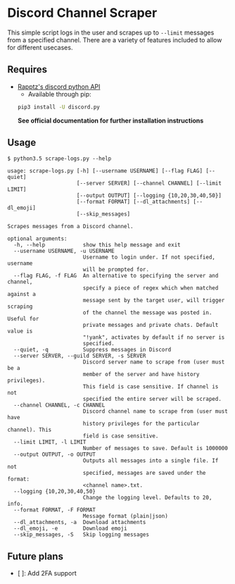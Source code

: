 # Discord Channel Scraper

This simple script logs in the user and scrapes up to `--limit` messages from a specified channel. There are a variety of features included to allow for different usecases.

## Requires
- [Rapptz's discord python API](https://github.com/Rapptz/discord.py)
  - Available through pip:
  ```bash
  pip3 install -U discord.py
  ```
  **See official documentation for further installation instructions**

## Usage

```
$ python3.5 scrape-logs.py --help
```
```
usage: scrape-logs.py [-h] [--username USERNAME] [--flag FLAG] [--quiet]
                      [--server SERVER] [--channel CHANNEL] [--limit LIMIT]
                      [--output OUTPUT] [--logging {10,20,30,40,50}]
                      [--format FORMAT] [--dl_attachments] [--dl_emoji]
                      [--skip_messages]

Scrapes messages from a Discord channel.

optional arguments:
  -h, --help            show this help message and exit
  --username USERNAME, -u USERNAME
                        Username to login under. If not specified, username
                        will be prompted for.
  --flag FLAG, -f FLAG  An alternative to specifying the server and channel,
                        specify a piece of regex which when matched against a
                        message sent by the target user, will trigger scraping
                        of the channel the message was posted in. Useful for
                        private messages and private chats. Default value is
                        "!yank", activates by default if no server is
                        specified.
  --quiet, -q           Suppress messages in Discord
  --server SERVER, --guild SERVER, -s SERVER
                        Discord server name to scrape from (user must be a
                        member of the server and have history privileges).
                        This field is case sensitive. If channel is not
                        specified the entire server will be scraped.
  --channel CHANNEL, -c CHANNEL
                        Discord channel name to scrape from (user must have
                        history privileges for the particular channel). This
                        field is case sensitive.
  --limit LIMIT, -l LIMIT
                        Number of messages to save. Default is 1000000
  --output OUTPUT, -o OUTPUT
                        Outputs all messages into a single file. If not
                        specified, messages are saved under the format:
                        <channel name>.txt.
  --logging {10,20,30,40,50}
                        Change the logging level. Defaults to 20, info.
  --format FORMAT, -F FORMAT
                        Message format (plain|json)
  --dl_attachments, -a  Download attachments
  --dl_emoji, -e        Download emoji
  --skip_messages, -S   Skip logging messages
```

## Future plans

- [ ]: Add 2FA support

